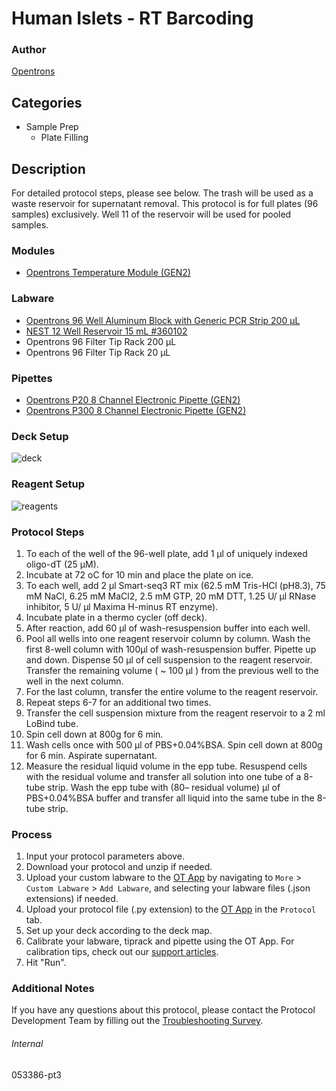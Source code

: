 # Human Islets - RT Barcoding


### Author
[Opentrons](https://opentrons.com/)




## Categories
* Sample Prep
	* Plate Filling


## Description
For detailed protocol steps, please see below. The trash will be used as a waste reservoir for supernatant removal. This protocol is for full plates (96 samples) exclusively. Well 11 of the reservoir will be used for pooled samples.


### Modules
* [Opentrons Temperature Module (GEN2)](https://shop.opentrons.com/temperature-module-gen2/)


### Labware
* [Opentrons 96 Well Aluminum Block with Generic PCR Strip 200 µL](https://shop.opentrons.com/collections/hardware-modules/products/aluminum-block-set)
* [NEST 12 Well Reservoir 15 mL #360102](http://www.cell-nest.com/page94?_l=en&product_id=102)
* Opentrons 96 Filter Tip Rack 200 µL
* Opentrons 96 Filter Tip Rack 20 µL


### Pipettes
* [Opentrons P20 8 Channel Electronic Pipette (GEN2)](https://shop.opentrons.com/8-channel-electronic-pipette/)
* [Opentrons P300 8 Channel Electronic Pipette (GEN2)](https://shop.opentrons.com/8-channel-electronic-pipette/)


### Deck Setup
![deck](https://opentrons-protocol-library-website.s3.amazonaws.com/custom-README-images/053386-pt3/deck.png)


### Reagent Setup
![reagents](https://opentrons-protocol-library-website.s3.amazonaws.com/custom-README-images/053386-pt3/reagents.png)


### Protocol Steps
1. To each of the well of the 96-well plate, add 1 μl of uniquely indexed oligo-dT (25 μM).
2. Incubate at 72 oC for 10 min and place the plate on ice.
3. To each well, add 2 μl Smart-seq3 RT mix (62.5 mM Tris-HCl (pH8.3), 75 mM NaCl, 6.25 mM MaCl2, 2.5 mM GTP, 20 mM DTT, 1.25 U/ μl RNase inhibitor, 5 U/ μl Maxima H-minus RT enzyme).
4. Incubate plate in a thermo cycler (off deck). 
5. After reaction, add 60 μl of wash-resuspension buffer into each well.
6. Pool all wells into one reagent reservoir column by column. Wash the first 8-well column with 100μl of wash-resuspension buffer. Pipette up and down. Dispense 50 μl of cell suspension to the reagent reservoir. Transfer the remaining volume ( ~ 100 μl ) from the previous well to the well in the next column.
7. For the last column, transfer the entire volume to the reagent reservoir.
8. Repeat steps 6-7 for an additional two times.
9. Transfer the cell suspension mixture from the reagent reservoir to a 2 ml LoBind tube.
10. Spin cell down at 800g for 6 min.
11. Wash cells once with 500 μl of PBS+0.04%BSA. Spin cell down at 800g for 6 min. Aspirate supernatant.
12. Measure the residual liquid volume in the epp tube. Resuspend cells with the residual volume and transfer all solution into one tube of a 8-tube strip. Wash the epp tube with (80– residual volume) μl of PBS+0.04%BSA buffer and transfer all liquid into the same tube in the 8-tube strip.  



### Process
1. Input your protocol parameters above.
2. Download your protocol and unzip if needed.
3. Upload your custom labware to the [OT App](https://opentrons.com/ot-app) by navigating to `More` > `Custom Labware` > `Add Labware`, and selecting your labware files (.json extensions) if needed.
4. Upload your protocol file (.py extension) to the [OT App](https://opentrons.com/ot-app) in the `Protocol` tab.
5. Set up your deck according to the deck map.
6. Calibrate your labware, tiprack and pipette using the OT App. For calibration tips, check out our [support articles](https://support.opentrons.com/en/collections/1559720-guide-for-getting-started-with-the-ot-2).
7. Hit "Run".


### Additional Notes
If you have any questions about this protocol, please contact the Protocol Development Team by filling out the [Troubleshooting Survey](https://protocol-troubleshooting.paperform.co/).


###### Internal
053386-pt3
